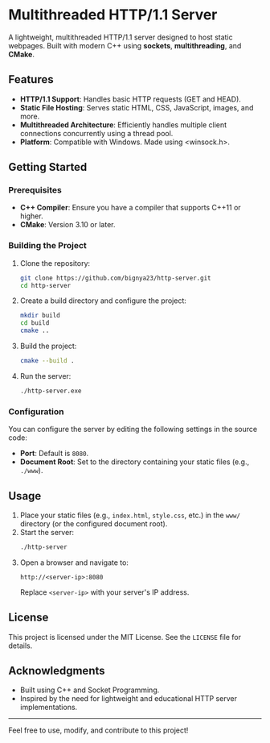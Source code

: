 # Multithreaded HTTP/1.1 Server

A lightweight, multithreaded HTTP/1.1 server designed to host static webpages. Built with modern C++ using **sockets**, **multithreading**, and **CMake**.

## Features

- **HTTP/1.1 Support**: Handles basic HTTP requests (GET and HEAD).
- **Static File Hosting**: Serves static HTML, CSS, JavaScript, images, and more.
- **Multithreaded Architecture**: Efficiently handles multiple client connections concurrently using a thread pool.
- **Platform**: Compatible with Windows. Made using <winsock.h>.

## Getting Started

### Prerequisites

- **C++ Compiler**: Ensure you have a compiler that supports C++11 or higher.
- **CMake**: Version 3.10 or later.

### Building the Project

1. Clone the repository:

   ```bash
   git clone https://github.com/bignya23/http-server.git
   cd http-server
   ```

2. Create a build directory and configure the project:

   ```bash
   mkdir build
   cd build
   cmake ..
   ```

3. Build the project:

   ```bash
   cmake --build .
   ```

4. Run the server:

   ```bash
   ./http-server.exe
   ```

### Configuration

You can configure the server by editing the following settings in the source code:

- **Port**: Default is `8080`.
- **Document Root**: Set to the directory containing your static files (e.g., `./www`).

## Usage

1. Place your static files (e.g., `index.html`, `style.css`, etc.) in the `www/` directory (or the configured document root).
2. Start the server:
   ```bash
   ./http-server
   ```
3. Open a browser and navigate to:
   ```
   http://<server-ip>:8080
   ```
   Replace `<server-ip>` with your server's IP address.


## License

This project is licensed under the MIT License. See the `LICENSE` file for details.

## Acknowledgments

- Built using C++ and Socket Programming.
- Inspired by the need for lightweight and educational HTTP server implementations.

---

Feel free to use, modify, and contribute to this project!


